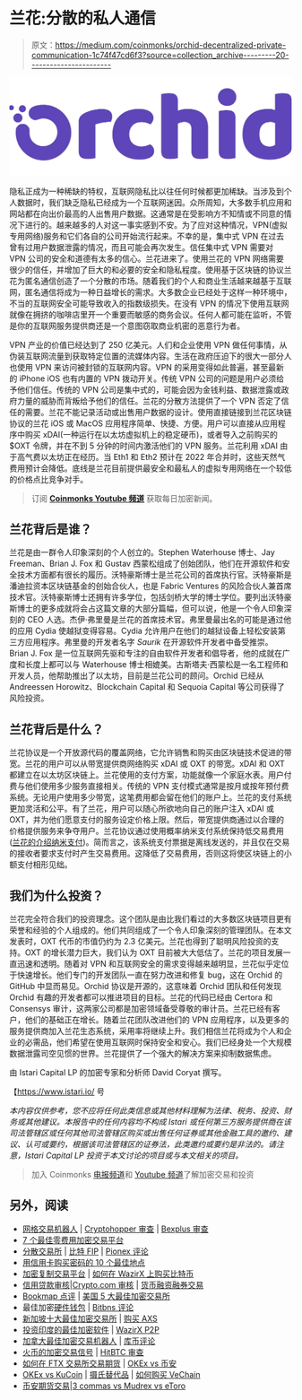 # 兰花:分散的私人通信

> 原文：<https://medium.com/coinmonks/orchid-decentralized-private-communication-1c74f47cd6f3?source=collection_archive---------20----------------------->

![](img/862ac39127bd491722fa005ac5c5905b.png)

隐私正成为一种稀缺的特权，互联网隐私比以往任何时候都更加稀缺。当涉及到个人数据时，我们缺乏隐私已经成为一个互联网迷因。众所周知，大多数手机应用和网站都在向出价最高的人出售用户数据。这通常是在受影响方不知情或不同意的情况下进行的。越来越多的人对这一事实感到不安。为了应对这种情况，VPN(虚拟专用网络)服务和它们各自的公司开始流行起来。不幸的是，集中式 VPN 在过去曾有过用户数据泄露的情况，而且可能会再次发生。信任集中式 VPN 需要对 VPN 公司的安全和道德有太多的信心。兰花进来了。使用兰花的 VPN 网络需要很少的信任，并增加了巨大的和必要的安全和隐私程度。使用基于区块链的协议兰花为匿名通信创造了一个分散的市场。随着我们的个人和商业生活越来越基于互联网，匿名通信将成为一种日益增长的需求。大多数企业已经处于这样一种环境中，不当的互联网安全可能导致收入的指数级损失。在没有 VPN 的情况下使用互联网就像在拥挤的咖啡店里开一个重要而敏感的商务会议。任何人都可能在监听，不管是你的互联网服务提供商还是一个意图窃取商业机密的恶意行为者。

VPN 产业的价值已经达到了 250 亿美元。人们和企业使用 VPN 做任何事情，从伪装互联网流量到获取特定位置的流媒体内容。生活在政府压迫下的很大一部分人也使用 VPN 来访问被封锁的互联网内容。VPN 的采用变得如此普遍，甚至最新的 iPhone iOS 也有内置的 VPN 拨动开关。传统 VPN 公司的问题是用户必须给予他们信任。传统的 VPN 公司是集中式的，可能会因为金钱利益、数据泄露或政府力量的威胁而背叛给予他们的信任。兰花的分散方法提供了一个 VPN 否定了信任的需要。兰花不能记录活动或出售用户数据的设计。使用直接链接到兰花区块链协议的兰花 iOS 或 MacOS 应用程序简单、快捷、方便。用户可以直接从应用程序中购买 xDAI(一种运行在以太坊虚拟机上的稳定硬币)，或者导入之前购买的$OXT 令牌，并在不到 5 分钟的时间内激活他们的 VPN 服务。兰花利用 xDAI 由于高气费以太坊正在经历。当 Eth1 和 Eth2 预计在 2022 年合并时，这些天然气费用预计会降低。底线是兰花目前提供最安全和最私人的虚拟专用网络在一个较低的价格点比竞争对手。

> 订阅 [**Coinmonks Youtube 频道**](https://www.youtube.com/c/coinmonks/videos) 获取每日加密新闻。

## **兰花背后是谁？**

兰花是由一群令人印象深刻的个人创立的。Stephen Waterhouse 博士、Jay Freeman、Brian J. Fox 和 Gustav 西蒙松组成了创始团队，他们在开源软件和安全技术方面都有很长的履历。沃特豪斯博士是兰花公司的首席执行官。沃特豪斯是潘迪拉资本区块链基金的创始合伙人，也是 Fabric Ventures 的风险合伙人兼首席技术官。沃特豪斯博士还拥有许多学位，包括剑桥大学的博士学位。要列出沃特豪斯博士的更多成就将会占这篇文章的大部分篇幅，但可以说，他是一个令人印象深刻的 CEO 人选。杰伊·弗里曼是兰花的首席技术官。弗里曼最出名的可能是通过他的应用 Cydia 使越狱变得容易。Cydia 允许用户在他们的越狱设备上轻松安装第三方应用程序。弗里曼的开发者名字 *Saurik* 在开源软件开发者中备受推崇。Brian J. Fox 是一位互联网先驱和专注的自由软件开发者和倡导者，他的成就在广度和长度上都可以与 Waterhouse 博士相媲美。古斯塔夫·西蒙松是一名工程师和开发人员，他帮助推出了以太坊，目前是兰花公司的顾问。Orchid 已经从 Andreessen Horowitz、Blockchain Capital 和 Sequoia Capital 等公司获得了风险投资。

## **兰花背后是什么？**

兰花协议是一个开放源代码的覆盖网络，它允许销售和购买由区块链技术促进的带宽。兰花的用户可以从带宽提供商网络购买 xDAI 或 OXT 的带宽。xDAI 和 OXT 都建立在以太坊区块链上。兰花使用的支付方案，功能就像一个家庭水表。用户付费与他们使用多少服务直接相关。传统的 VPN 支付模式通常是按月或按年预付费系统。无论用户使用多少带宽，这笔费用都会留在他们的账户上。兰花的支付系统更加灵活和公平。有了兰花，用户可以随心所欲地向自己的账户注入 xDAI 或 OXT，并为他们愿意支付的服务设定价格上限。然后，带宽提供商通过以合理的价格提供服务来争夺用户。兰花协议通过使用概率纳米支付系统保持低交易费用([兰花的介绍纳米支付](/orchid-labs/probabilistic-nanopayments-4aa423c3f22f))。简而言之，该系统支付票据是离线发送的，并且仅在交易的接收者要求支付时产生交易费用。这降低了交易费用，否则这将使区块链上的小额支付相形见绌。

## **我们为什么投资？**

兰花完全符合我们的投资理念。这个团队是由比我们看过的大多数区块链项目更有荣誉和经验的个人组成的。他们共同组成了一个令人印象深刻的管理团队。在本文发表时，OXT 代币的市值仍约为 2.3 亿美元。兰花也得到了聪明风险投资的支持。OXT 的增长潜力巨大，我们认为 OXT 目前被大大低估了。兰花的项目发展一直迅速和透明。随着对 VPN 和互联网安全的需求变得越来越明显，兰花似乎定位于快速增长。他们专门的开发团队一直在努力改进和修复 bug，这在 Orchid 的 GitHub 中显而易见。Orchid 协议是开源的，这意味着 Orchid 团队和任何发现 Orchid 有趣的开发者都可以推进项目的目标。兰花的代码已经由 Certora 和 Consensys 审计，这两家公司都是加密领域备受尊敬的审计员。兰花已经有客户，他们的基础正在增长。随着兰花团队改进他们的 VPN 应用程序，以及更多的服务提供商加入兰花生态系统，采用率将继续上升。我们相信兰花将成为个人和企业的必需品，他们希望在使用互联网时保持安全和安心。我们已经身处一个大规模数据泄露司空见惯的世界。兰花提供了一个强大的解决方案来抑制数据焦虑。

由 Istari Capital LP 的加密专家和分析师 David Coryat 撰写。

【https://www.istari.io/ 号

*本内容仅供参考，您不应将任何此类信息或其他材料理解为法律、税务、投资、财务或其他建议。本报告中的任何内容均不构成 Istari 或任何第三方服务提供商在该司法管辖区或任何其他司法管辖区购买或出售任何证券或其他金融工具的邀约、建议、认可或要约，根据该司法管辖区的证券法，此类邀约或要约是非法的。请注意，Istari Capital LP 投资于本文讨论的项目或与本文相关的项目。*

> 加入 Coinmonks [电报频道](https://t.me/coincodecap)和 [Youtube 频道](https://www.youtube.com/c/coinmonks/videos)了解加密交易和投资

## 另外，阅读

*   [网格交易机器人](https://blog.coincodecap.com/grid-trading) | [Cryptohopper 审查](/coinmonks/cryptohopper-review-a388ff5bae88) | [Bexplus 审查](https://blog.coincodecap.com/bexplus-review)
*   [7 个最佳零费用加密交易平台](https://blog.coincodecap.com/zero-fee-crypto-exchanges)
*   [分散交易所](https://blog.coincodecap.com/what-are-decentralized-exchanges) | [比特 FIP](https://blog.coincodecap.com/bitbns-fip) | [Pionex 评论](https://blog.coincodecap.com/pionex-review-exchange-with-crypto-trading-bot)
*   [用信用卡购买密码的 10 个最佳地点](https://blog.coincodecap.com/buy-crypto-with-credit-card)
*   [加密复制交易平台](/coinmonks/top-10-crypto-copy-trading-platforms-for-beginners-d0c37c7d698c) | [如何在 WazirX 上购买比特币](/coinmonks/buy-bitcoin-on-wazirx-2d12b7989af1)
*   [信用贷款审核](https://blog.coincodecap.com/coinloan-review)|[Crypto.com 审核](/coinmonks/crypto-com-review-f143dca1f74c) | [货币融资融券交易](/coinmonks/huobi-margin-trading-b3b06cdc1519)
*   [Bookmap 点评](https://blog.coincodecap.com/bookmap-review-2021-best-trading-software) | [美国 5 大最佳加密交易所](https://blog.coincodecap.com/crypto-exchange-usa)
*   最佳加密[硬件钱包](/coinmonks/hardware-wallets-dfa1211730c6) | [Bitbns 评论](/coinmonks/bitbns-review-38256a07e161)
*   [新加坡十大最佳加密交易所](https://blog.coincodecap.com/crypto-exchange-in-singapore) | [购买 AXS](https://blog.coincodecap.com/buy-axs-token)
*   [投资印度的最佳加密软件](https://blog.coincodecap.com/best-crypto-to-invest-in-india-in-2021) | [WazirX P2P](https://blog.coincodecap.com/wazirx-p2p)
*   [加拿大最佳加密交易机器人](https://blog.coincodecap.com/5-best-crypto-trading-bots-in-canada) | [库币评论](https://blog.coincodecap.com/kucoin-review)
*   [火币的加密交易信号](https://blog.coincodecap.com/huobi-crypto-trading-signals) | [HitBTC 审查](/coinmonks/hitbtc-review-c5143c5d53c2)
*   [如何在 FTX 交易所交易期货](https://blog.coincodecap.com/ftx-futures-trading) | [OKEx vs 币安](https://blog.coincodecap.com/okex-vs-binance)
*   [OKEx vs KuCoin](https://blog.coincodecap.com/okex-kucoin) | [摄氏替代品](https://blog.coincodecap.com/celsius-alternatives) | [如何购买 VeChain](https://blog.coincodecap.com/buy-vechain)
*   [币安期货交易](https://blog.coincodecap.com/binance-futures-trading)|[3 commas vs Mudrex vs eToro](https://blog.coincodecap.com/mudrex-3commas-etoro)